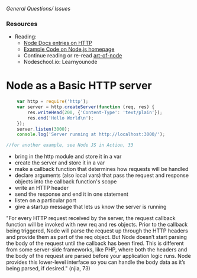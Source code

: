 *General Questions/ Issues*

### Resources 
* Reading:
    - [Node Docs entries on HTTP](http://nodejs.org/api/http.html)
    - [Example Code on Node.js homepage](http://nodejs.org/)
    - Continue reading or re-read [art-of-node](https://github.com/maxogden/art-of-node)
    - Nodeschool.io: Learnyounode

# Node as a Basic HTTP server
```javascript
    var http = require('http');
    var server = http.createServer(function (req, res) {
        res.writeHead(200, {'Content-Type': 'text/plain'});
        res.end('Hello World\n');
    });
    server.listen(3000);
    console.log('Server running at http://localhost:3000/');

//for another example, see Node JS in Action, 33
```

- bring in the http module and store it in a var
- create the server and store it in a var
- make a callback function that determines how requests will be handled
- declare arguments (also local vars) that pass the request and response objects into the callback function's scope
- write an HTTP header
- send the response and end it in one statement
- listen on a particular port
- give a startup message that lets us know the server is running

"For every HTTP request received by the server, the request callback function will be invoked with new req and res objects. Prior to the callback being triggered, Node will parse the request up through the HTTP headers and provide them as part of the req object. But Node doesn’t start parsing the body of the request until the callback has been fired. This is different from some server-side frameworks, like PHP, where both the headers and the body of the request are parsed before your application logic runs. Node provides this lower-level interface so you can handle the body data as it’s being parsed, if desired." (njia, 73)






